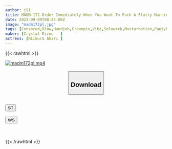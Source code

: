 ```yaml
---
author: j91
title: MADM-172 Order Immediately When You Want To Fuck A Slutty Married Woman Akari Niimura Aiming For A Deliveryman Who Comes To The House
date: 2023-09-09T00:45:00Z
image: "madm172pl.jpg"
tags: [Censored,Blow,Handjob,Creampie,Vibe,Solowork,Masturbation,Pantyhose,Cunnilingus,Big Tits,Married Woman,Titty Fuck,Cowgirl,Facials,Slut,69,Shaved,Facesitting,Back	]
maker: [Crystal Eizou   ]
actress: [Niimura Akari ]
---
```



{{< rawhtml >}}

<div class="video" data-videoid="7bLZV3AM8JIADxa">
    <a href="javascript:;">
        <img src="https://my.j91.asia/posts/madm172pl/madm172pl.jpg" width="WIDTH" height="HEIGHT" alt="madm172pl.mp4" loading="lazy">
    </a>
</div>

<script type="text/javascript" src="https://j91.asia/asset/on-demand-st.js"></script>

<br>
  <link rel="stylesheet" href="https://j91.asia/asset/bs5.css">
  
  <center>
  <button class="btn btn-primary" type="button" data-bs-toggle="collapse" data-bs-target=".multi-collapse" aria-expanded="false" aria-controls="multiCollapseExample1 multiCollapseExample2"><h2>Download</h2></button></center>
</p>
<div class="row">
  <div class="col">
    <div class="collapse multi-collapse" id="multiCollapseExample1">
      <div class="card card-body">
	      	      <br>
<div class="buttons">  
<a href="https://streamtape.to/v/7bLZV3AM8JIADxa"><button class="btn-hover color-3"><i class="fa fa-download"></i> ST</button></a></div>
    </div>
  </div>
</div>
  <div class="col">
    <div class="collapse multi-collapse" id="multiCollapseExample2">
      <div class="card card-body">
	      <br>
<div class="buttons">
    <a href="https://wolfstream.tv/1y8o8p8506me"><button class="btn-hover color-9"><i class="fa fa-download"></i> WS</button></a></div>
<br><br>
      </div>
    </div>
  </div>
</div>

{{< /rawhtml >}}